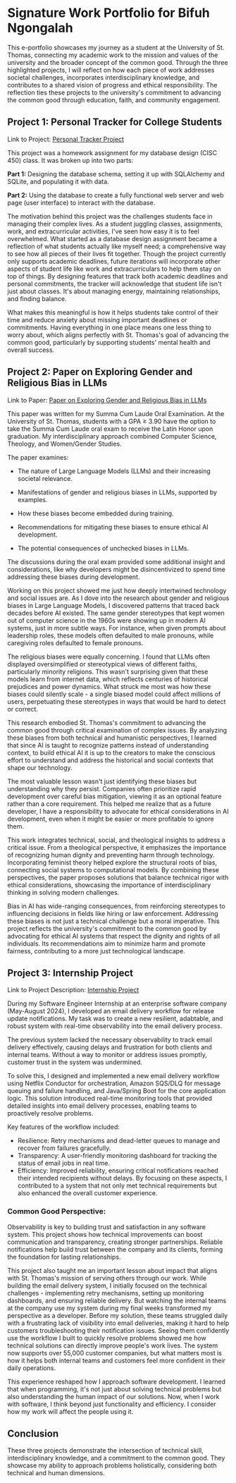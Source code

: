 # Signature Work Portfolio for Bifuh Ngongalah

This e-portfolio showcases my journey as a student at the University of St. Thomas, connecting my academic work to the mission and values of the university and the broader concept of the common good. Through the three highlighted projects, I will reflect on how each piece of work addresses societal challenges, incorporates interdisciplinary knowledge, and contributes to a shared vision of progress and ethical responsibility. The reflection ties these projects to the university's commitment to advancing the common good through education, faith, and community engagement.

## Project 1: Personal Tracker for College Students

Link to Project: [Personal Tracker Project](https://github.com/ngon3769/Personal-Tracker-Project/tree/main)

This project was a homework assignment for my database design (CISC 450) class. It was broken up into two parts:

**Part 1:** Designing the database schema, setting it up with SQLAlchemy and SQLite, and populating it with data.

**Part 2:** Using the database to create a fully functional web server and web page (user interface) to interact with the database.

The motivation behind this project was the challenges students face in managing their complex lives. As a student juggling classes, assignments, work, and extracurricular activities, I've seen how easy it is to feel overwhelmed. What started as a database design assignment became a reflection of what students actually like myself need; a comprehensive way to see how all pieces of their lives fit together. Though the project currently only supports academic deadlines, future iterations will incorporate other aspects of student life like work and extracurriculars to help them stay on top of things. By designing features that track both academic deadlines and personal commitments, the tracker will acknowledge that student life isn't just about classes. It's about managing energy, maintaining relationships, and finding balance.

What makes this meaningful is how it helps students take control of their time and reduce anxiety about missing important deadlines or commitments. Having everything in one place means one less thing to worry about, which aligns perfectly with St. Thomas's goal of advancing the common good, particularly by supporting students' mental health and overall success.

## Project 2: Paper on Exploring Gender and Religious Bias in LLMs

Link to Paper: [Paper on Exploring Gender and Religious Bias in LLMs](https://github.com/ngon3769/SignatureWorkPortfolio/blob/main/Exploring%20Gender%20and%20Religious%20Bias%20in%20Large%20Language%20Models.pdf)

This paper was written for my Summa Cum Laude Oral Examination. At the University of St. Thomas, students with a GPA ≥ 3.90 have the option to take the Summa Cum Laude oral exam to receive the Latin Honor upon graduation. My interdisciplinary approach combined Computer Science, Theology, and Women/Gender Studies. 

The paper examines:

- The nature of Large Language Models (LLMs) and their increasing societal relevance.

- Manifestations of gender and religious biases in LLMs, supported by examples.

- How these biases become embedded during training.

- Recommendations for mitigating these biases to ensure ethical AI development.

- The potential consequences of unchecked biases in LLMs.

The discussions during the oral exam provided some additional insight and considerations, like why developers might be disincentivized to spend time addressing these biases during development.

Working on this project showed me just how deeply intertwined technology and social issues are. As I dove into the research about gender and religious biases in Large Language Models, I discovered patterns that traced back decades before AI existed. The same gender stereotypes that kept women out of computer science in the 1960s were showing up in modern AI systems, just in more subtle ways. For instance, when given prompts about leadership roles, these models often defaulted to male pronouns, while caregiving roles defaulted to female pronouns.

The religious biases were equally concerning. I found that LLMs often displayed oversimplified or stereotypical views of different faiths, particularly minority religions. This wasn't surprising given that these models learn from internet data, which reflects centuries of historical prejudices and power dynamics. What struck me most was how these biases could silently scale - a single biased model could affect millions of users, perpetuating these stereotypes in ways that would be hard to detect or correct.

This research embodied St. Thomas's commitment to advancing the common good through critical examination of complex issues. By analyzing these biases from both technical and humanistic perspectives, I learned that since AI is taught to recognize patterns instead of understanding context, to build ethical AI it is up to the creators to make the conscious effort to understand and address the historical and social contexts that shape our technology. 

The most valuable lesson wasn't just identifying these biases but understanding why they persist. Companies often prioritize rapid development over careful bias mitigation, viewing it as an optional feature rather than a core requirement. This helped me realize that as a future developer, I have a responsibility to advocate for ethical considerations in AI development, even when it might be easier or more profitable to ignore them.

This work integrates technical, social, and theological insights to address a critical issue. From a theological perspective, it emphasizes the importance of recognizing human dignity and preventing harm through technology. Incorporating feminist theory helped explore the structural roots of bias, connecting social systems to computational models. By combining these perspectives, the paper proposes solutions that balance technical rigor with ethical considerations, showcasing the importance of interdisciplinary thinking in solving modern challenges.


Bias in AI has wide-ranging consequences, from reinforcing stereotypes to influencing decisions in fields like hiring or law enforcement. Addressing these biases is not just a technical challenge but a moral imperative. This project reflects the university's commitment to the common good by advocating for ethical AI systems that respect the dignity and rights of all individuals. Its recommendations aim to minimize harm and promote fairness, contributing to a more just technological landscape.


## Project 3: Internship Project

Link to Project Description: [Internship Project](https://github.com/ngon3769/Internship-Project/tree/main)

During my Software Engineer Internship at an enterprise software company (May-August 2024), I developed an email delivery workflow for release update notifications. My task was to create a new resilient, adabtable, and robust system with real-time observability into the email delivery process.

The previous system lacked the necessary observability to track email delivery effectively, causing delays and frustration for both clients and internal teams. Without a way to monitor or address issues promptly, customer trust in the system was undermined.

To solve this, I designed and implemented a new email delivery workflow using Netflix Conductor for orchestration, Amazon SQS/DLQ for message queuing and failure handling, and Java/Spring Boot for the core application logic. This solution introduced real-time monitoring tools that provided detailed insights into email delivery processes, enabling teams to proactively resolve problems.

Key features of the workflow included:

- Resilience: Retry mechanisms and dead-letter queues to manage and recover from failures gracefully.
- Transparency: A user-friendly monitoring dashboard for tracking the status of email jobs in real time.
- Efficiency: Improved reliability, ensuring critical notifications reached their intended recipients without delays.
By focusing on these aspects, I contributed to a system that not only met technical requirements but also enhanced the overall customer experience.

### Common Good Perspective:

Observability is key to building trust and satisfaction in any software system. This project shows how technical improvements can boost communication and transparency, creating stronger partnerships. Reliable notifications help build trust between the company and its clients, forming the foundation for lasting relationships.

This project also taught me an important lesson about impact that aligns with St. Thomas's mission of serving others through our work. While building the email delivery system, I initially focused on the technical challenges - implementing retry mechanisms, setting up monitoring dashboards, and ensuring reliable delivery. But watching the internal teams at the company use my system during my final weeks transformed my perspective as a developer. Before my solution, these teams struggled daily with a frustrating lack of visibility into email deliveries, making it hard to help customers troubleshooting their notification issues. Seeing them confidently use the workflow I built to quickly resolve problems showed me how technical solutions can directly improve people's work lives. The system now supports over 55,000 customer companies, but what matters most is how it helps both internal teams and customers feel more confident in their daily operations.

This experience reshaped how I approach software development. I learned that when programming, it's not just about solving technical problems but also understanding the human impact of our solutions. Now, when I work with software, I think beyond just functionality and efficiency. I consider how my work will affect the people using it.

## Conclusion

These three projects demonstrate the intersection of technical skill, interdisciplinary knowledge, and a commitment to the common good. They showcase my ability to approach problems holistically, considering both technical and human dimensions.

